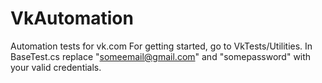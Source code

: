 # VkAutomation
Automation tests for vk.com
For getting started, go to VkTests/Utilities. 
In BaseTest.cs replace "someemail@gmail.com" and "somepassword" with your valid credentials.
